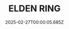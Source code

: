 ---
title: "ELDEN RING"
id: 1245620
date: 2025-02-27T00:00:05.685Z
link: games/steam/recent/elden-ring
image: http://media.steampowered.com/steamcommunity/public/images/apps/1245620/b6e290dd5a92ce98f89089a207733c70c41a1871.jpg
playtime_2weeks: 118
playtime_forever: 15315
playtime_windows_forever: 0
playtime_mac_forever: 0
playtime_linux_forever: 15315
playtime_deck_forever: 15315
---